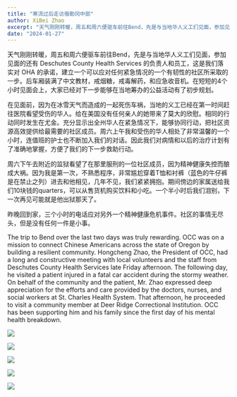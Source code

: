 ```yaml
---
title: "寒流过后走访俄勒冈中部"
author: XiBei Zhao
excerpt: "天气刚刚转暖，周五和周六便驱车前往Bend，先是与当地华人义工们见面，参加见面的还有 Deschutes County Health Services 的负责人和员工，这是我们落实对 OHA 的承诺，建立一个可以应对任何紧急情况的一个有韧性的社区所采取的一步。后车厢装满了中文教材，戒烟糖，戒毒解药，和应急收音机。在短短的4个小时见面会上，大家已经对下一步能够在当地筹办的公益活动有了初步规划。"
date: "2024-01-27"
---
```


天气刚刚转暖，周五和周六便驱车前往Bend，先是与当地华人义工们见面，参加见面的还有 Deschutes County Health Services 的负责人和员工，这是我们落实对 OHA 的承诺，建立一个可以应对任何紧急情况的一个有韧性的社区所采取的一步。后车厢装满了中文教材，戒烟糖，戒毒解药，和应急收音机。在短短的4个小时见面会上，大家已经对下一步能够在当地筹办的公益活动有了初步规划。

在见面前，因为在冰雪天气而造成的一起死伤车祸，当地的义工已经在第一时间赶往医院看望受伤的华人。给在美国没有任何亲人的她带来了莫大的欣慰。相同的行动同时发生在尤金。充分显示出全州华人在紧急情况下，能够协同行动，把社区资源高效提供给最需要的社区成员。周六上午我和受伤的华人相处了非常温馨的一个小时，连值班的护士也不断加入我们的对话。因此我们对病情和以后的治疗计划有了准确地掌握，方便了我们的下一步救助行动。

周六下午去附近的监狱看望了在那里服刑的一位社区成员，因为精神健康失控而酿成大祸。因为我是第一次，不熟悉程序，非常尴尬穿着T恤和衬裤（蓝色的牛仔裤是在禁止之列）进去和他相见，几年不见，我们紧紧拥抱。期间傍边的家属送给我们10块钱的quarters，可以从售货机购买饮料和小吃。一个半小时后我们泪别，下一次再见可能就是他出狱那天了。

昨晚回到家，三个小时的电话应对另外一个精神健康危机事件。社区的事情无尽头，但是没有任何一件是小事。

The trip to Bend over the last two days was truly rewarding. OCC was on a mission to connect Chinese Americans across the state of Oregon by building a resilient community. Hongcheng Zhao, the President of OCC, had a long and constructive meeting with local volunteers and the staff from Deschutes County Health Services late Friday afternoon. The following day, he visited a patient injured in a fatal car accident during the stormy weather. On behalf of the community and the patient, Mr. Zhao expressed deep appreciation for the efforts and care provided by the doctors, nurses, and social workers at St. Charles Health System. That afternoon, he proceeded to visit a community member at Deer Ridge Correctional Institution. OCC has been supporting him and his family since the first day of his mental health breakdown.

![](https://res.cloudinary.com/dhngj18do/image/upload/f_auto,q_auto/v1/images/)

![](https://res.cloudinary.com/dhngj18do/image/upload/f_auto,q_auto/v1/images/)

![](https://res.cloudinary.com/dhngj18do/image/upload/f_auto,q_auto/v1/images/)

![](https://res.cloudinary.com/dhngj18do/image/upload/f_auto,q_auto/v1/images/)

![](https://res.cloudinary.com/dhngj18do/image/upload/f_auto,q_auto/v1/images/)
